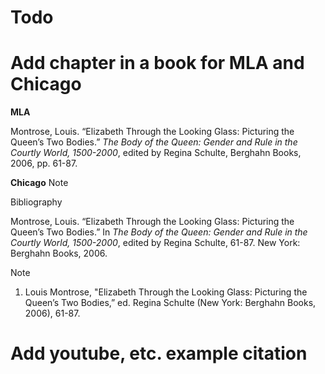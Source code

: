 # Todo

# Add chapter in a book for MLA and Chicago

**MLA**

Montrose, Louis. “Elizabeth Through the Looking Glass: Picturing the Queen’s Two Bodies.” _The Body of the Queen: Gender and Rule in the Courtly World, 1500-2000_, edited by Regina Schulte, Berghahn Books, 2006, pp. 61-87.

**Chicago**
Note



Bibliography

Montrose, Louis. “Elizabeth Through the Looking Glass: Picturing the Queen’s Two Bodies.” In _The Body of the Queen: Gender and Rule in the Courtly World, 1500-2000_, edited by Regina Schulte, 61-87. New York: Berghahn Books, 2006.

Note

1. Louis Montrose, "Elizabeth Through the Looking Glass: Picturing the Queen’s Two Bodies,” ed. Regina Schulte (New York: Berghahn Books, 2006), 61-87.



# Add youtube, etc. example citation
